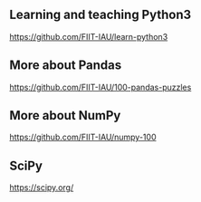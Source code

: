 ## Learning and teaching Python3
https://github.com/FIIT-IAU/learn-python3

## More about Pandas
https://github.com/FIIT-IAU/100-pandas-puzzles

## More about NumPy
https://github.com/FIIT-IAU/numpy-100

## SciPy
https://scipy.org/
